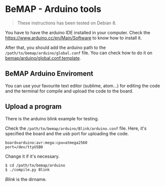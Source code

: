 # BeMAP - Arduino tools

> These instructions has been tested on Debian 8.

You have to have the arduino IDE installed in your computer. Check the https://www.arduino.cc/en/Main/Software to know how to install it.

After that, you should add the arduino path to the ```/path/to/bemap/arduino/global.conf``` file. You can check how to do it on [bemap/arduino/global.conf.template][global_conf_template].

## BeMAP Arduino Enviroment

You can use your favourite text editor (sublime, atom...) for editing the code and the terminal for compile and upload the code to the board.

## Upload a program
There is the arduino blink example for testing.

Check the `/path/to/bemap/arduino/Blink/arduino.conf` file. Here, it's specified the board and the usb port for uploading the code.
```
board=arduino:avr:mega:cpu=atmega2560
port=/dev/ttyUSB0
```
Change it if it's necessary.

```sh
$ cd /path/to/bemap/arduino
$ ./compile.py Blink
```
*Blink* is the dirname.

[global_conf_template]: <https://github.com/bemap/bemap/blob/master/arduino/global.conf.template>
